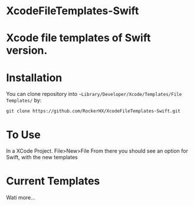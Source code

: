 # XcodeFileTemplates-Swift
Xcode file templates of Swift version.
=======================


Installation
===
You can clone repository into `~Library/Developer/Xcode/Templates/File Templates/` by:
```
git clone https://github.com/RockerHX/XcodeFileTemplates-Swift.git
```


To Use
===
In a XCode Project.
File>New>File
From there you should see an option for Swift, with the new templates


Current Templates
=================

Wati more...
